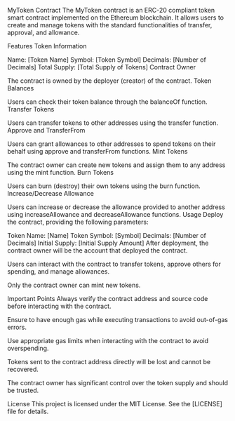 MyToken Contract
The MyToken contract is an ERC-20 compliant token smart contract implemented on the Ethereum blockchain. It allows users to create and manage tokens with the standard functionalities of transfer, approval, and allowance.

Features
Token Information

Name: [Token Name]
Symbol: [Token Symbol]
Decimals: [Number of Decimals]
Total Supply: [Total Supply of Tokens]
Contract Owner

The contract is owned by the deployer (creator) of the contract.
Token Balances

Users can check their token balance through the balanceOf function.
Transfer Tokens

Users can transfer tokens to other addresses using the transfer function.
Approve and TransferFrom

Users can grant allowances to other addresses to spend tokens on their behalf using approve and transferFrom functions.
Mint Tokens

The contract owner can create new tokens and assign them to any address using the mint function.
Burn Tokens

Users can burn (destroy) their own tokens using the burn function.
Increase/Decrease Allowance

Users can increase or decrease the allowance provided to another address using increaseAllowance and decreaseAllowance functions.
Usage
Deploy the contract, providing the following parameters:

Token Name: [Name]
Token Symbol: [Symbol]
Decimals: [Number of Decimals]
Initial Supply: [Initial Supply Amount]
After deployment, the contract owner will be the account that deployed the contract.

Users can interact with the contract to transfer tokens, approve others for spending, and manage allowances.

Only the contract owner can mint new tokens.

Important Points
Always verify the contract address and source code before interacting with the contract.

Ensure to have enough gas while executing transactions to avoid out-of-gas errors.

Use appropriate gas limits when interacting with the contract to avoid overspending.

Tokens sent to the contract address directly will be lost and cannot be recovered.

The contract owner has significant control over the token supply and should be trusted.

License
This project is licensed under the MIT License. See the [LICENSE] file for details.
